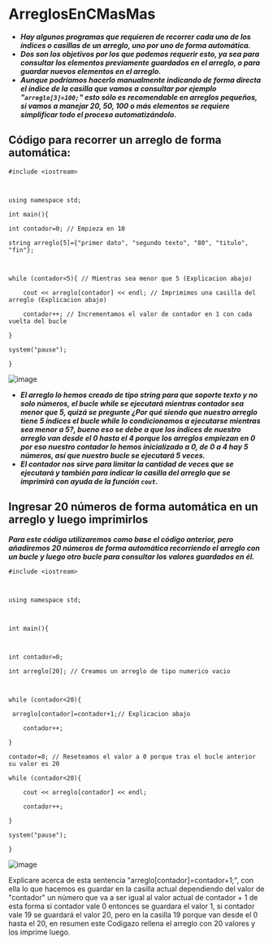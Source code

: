 # ArreglosEnCMasMas

- **_Hay algunos programas que requieren de recorrer cada uno de los índices o casillas de un arreglo, uno por uno de forma automática._** 
- **_Dos son los objetivos por los que podemos requerir esto, ya sea para consultar los elementos previamente guardados en el arreglo, o para guardar nuevos elementos en el arreglo._**
- **_Aunque podríamos hacerlo manualmente indicando de forma directa el índice de la casilla que vamos a consultar por ejemplo "```arreglo[3]=100;```" esto sólo es recomendable en arreglos pequeños, si vamos a manejar 20, 50, 100 o más elementos se requiere simplificar todo el proceso automatizándolo._**

## Código para recorrer un arreglo de forma automática:

```
#include <iostream>



using namespace std;

int main(){

int contador=0; // Empieza en 10

string arreglo[5]={"primer dato", "segundo texto", "80", "titulo", "fin"};



while (contador<5){ // Mientras sea menor que 5 (Explicacion abajo)

    cout << arreglo[contador] << endl; // Imprimimos una casilla del arreglo (Explicacion abajo)

    contador++; // Incrementamos el valor de contador en 1 con cada vuelta del bucle

}

system("pause");

}
```

![image](https://github.com/MARSFOREVER472/ArreglosEnCMasMas/assets/69094327/ade94c38-b59d-440a-971c-3e1cb3caa53e)

- **_El arreglo lo hemos creado de tipo string para que soporte texto y no solo números, el bucle while se ejecutará mientras contador sea menor que 5, quizá se pregunte ¿Por qué siendo que nuestro arreglo tiene 5 índices el bucle while lo condicionamos a ejecutarse mientras sea menor a 5?, bueno eso se debe a que los índices de nuestro arreglo van desde el 0 hasta el 4 porque los arreglos empiezan en 0 por eso nuestro contador lo hemos inicializado a 0, de 0 a 4 hay 5 números, así que nuestro bucle se ejecutará 5 veces._**
- **_El contador nos sirve para limitar la cantidad de veces que se ejecutará y también para indicar la casilla del arreglo que se imprimirá con ayuda de la función ```cout```._**

## Ingresar 20 números de forma automática en un arreglo y luego imprimirlos

**_Para este código utilizaremos como base el código anterior, pero añadiremos 20 números de forma automática recorriendo el arreglo con un bucle y luego otro bucle para consultar los valores guardados en él._**

```
#include <iostream>



using namespace std;



int main(){



int contador=0;

int arreglo[20]; // Creamos un arreglo de tipo numerico vacio



while (contador<20){

 arreglo[contador]=contador+1;// Explicacion abajo

    contador++;

}

contador=0; // Reseteamos el valor a 0 porque tras el bucle anterior su valor es 20

while (contador<20){

    cout << arreglo[contador] << endl;

    contador++;

}

system("pause");

}
```

![image](https://github.com/MARSFOREVER472/ArreglosEnCMasMas/assets/69094327/09924d54-8aa2-4739-a6a6-0d8c964e3f8c)

Explicare acerca de esta sentencia "arreglo[contador]=contador+1;", con ella lo que hacemos es guardar en la casilla actual dependiendo del valor de "contador" un número que va a ser igual al valor actual de contador + 1 de esta forma si contador vale 0 entonces se guardara el valor 1, si contador vale 19 se guardará el valor 20, pero en la casilla 19 porque van desde el 0 hasta el 20, en resumen este Codigazo rellena el arreglo con 20 valores y los imprime luego.
